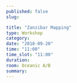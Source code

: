 ```yaml
---
published: false
slug:

title: "Zanzibar Mapping"
type: Workshop
category:
date: "2018-09-20"
time: "11:00"
time_slot: "11:00"
duration:
room: Oceanic A/B
summary:
---
```

